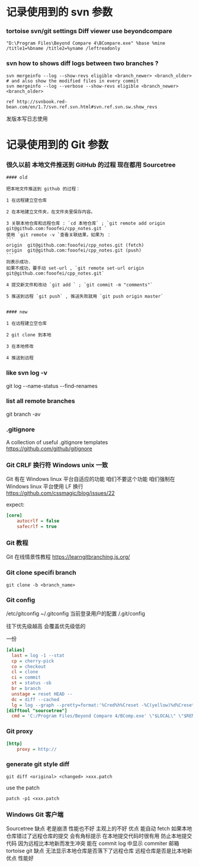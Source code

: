 ﻿
# 记录使用到的 svn 参数

  ### tortoise svn/git settings Diff viewer use beyondcompare
  ```
  "D:\Program Files\Beyond Compare 4\BCompare.exe" %base %mine /title1=%bname /title2=%yname /leftreadonly
  ```

  ### svn how to shows diff logs between two branches ?
  ```
  svn mergeinfo --log --show-revs eligible <branch_newer> <branch_older>
  # and also show the modified files in every commit
  svn mergeinfo --log --verbose --show-revs eligible <branch_newer> <branch_older>
  ```
  `ref http://svnbook.red-bean.com/en/1.7/svn.ref.svn.html#svn.ref.svn.sw.show_revs`

  发版本写日志使用
  
# 记录使用到的 Git 参数


  ### 很久以前 本地文件推送到 GitHub 的过程 现在都用 Sourcetree

    #### old

    把本地文件推送到 github 的过程：

    1 在远程建立空仓库

    2 在本地建立文件夹，在文件夹里保存内容。

    3 关联本地仓库和远程仓库 : `cd 本地仓库` ; `git remote add origin  git@github.com:fooofei/cpp_notes.git `
    使用 `git remote -v `查看关联结果，如果为 ：
    ```
    origin	git@github.com:fooofei/cpp_notes.git (fetch)
    origin	git@github.com:fooofei/cpp_notes.git (push)
    ```
    则表示成功.
    如果不成功，要手动 set-url , `git remote set-url origin git@github.com:fooofei/cpp_notes.git`

    4 提交新文件和改动 `git add ` ; `git commit -m "comments"`

    5 推送到远程 `git push` , 推送失败就用 `git push origin master`
    
    
    #### new
    
    1 在远程建立空仓库
    
    2 git clone 到本地 
    
    3 在本地修改  
    
    4 推送到远程 
    
  ### like svn log -v
  git log --name-status --find-renames
  
  
  ### list all remote branches
  git branch -av
  
  
  ### .gitignore
  A collection of useful .gitignore templates https://github.com/github/gitignore
  
  
  ### Git CRLF 换行符 Windows unix 一致
  Git 有在 Windows linux 平台自适应的功能 咱们不要这个功能 咱们强制在 Windows linux 平台使用 LF 换行
  https://github.com/cssmagic/blog/issues/22 

  expect:
  ```ini
  [core]
      autocrlf = false
      safecrlf = true
  ```    
  ### Git 教程
  Git 在线情景性教程 https://learngitbranching.js.org/
  
  ### Git clone specifi branch
  `git clone -b <branch_name>`
  
  ### Git config
  /etc/gitconfig
  ~/.gitconfig 当前登录用户的配置
  <project>/.git/config
  
  往下优先级越高 会覆盖优先级低的
  
  一份
  ```ini
  [alias]
    last = log -1 --stat
    cp = cherry-pick
    co = checkout
    cl = clone
    ci = commit
    st = status -sb
    br = branch
    unstage = reset HEAD --
    dc = diff --cached
    lg = log --graph --pretty=format:'%Cred%h%Creset -%C(yellow)%d%Creset %s %Cgreen(%cr) %Cblue<%an>%Creset' --abbrev-commit --date=relative --all
  [difftool "sourcetree"]
    cmd = 'C:/Program Files/Beyond Compare 4/BComp.exe' \"$LOCAL\" \"$REMOTE\"
  ```

  
  ### Git proxy
  ```ini
  [http]
      proxy = http://
  ```
  
  
  ### generate git style diff
  ```
  git diff <original> <changed> >xxx.patch
  ```
  use the patch
  ```
  patch -p1 <xxx.patch
  ```

  ### Windows Git 客户端
  Sourcetree 
    缺点 老是崩溃 性能也不好  主观上的不好
    优点 能自动 fetch 如果本地仓库错过了远程仓库的提交 会有角标提示 在本地提交代码时很有用 
         防止本地提交代码 因为远程比本地新而发生冲突
         能在 commit log 中显示 commiter 邮箱
  tortoise git
    缺点 无法显示本地仓库是否落下了远程仓库 远程仓库是否是比本地新
    优点 性能好